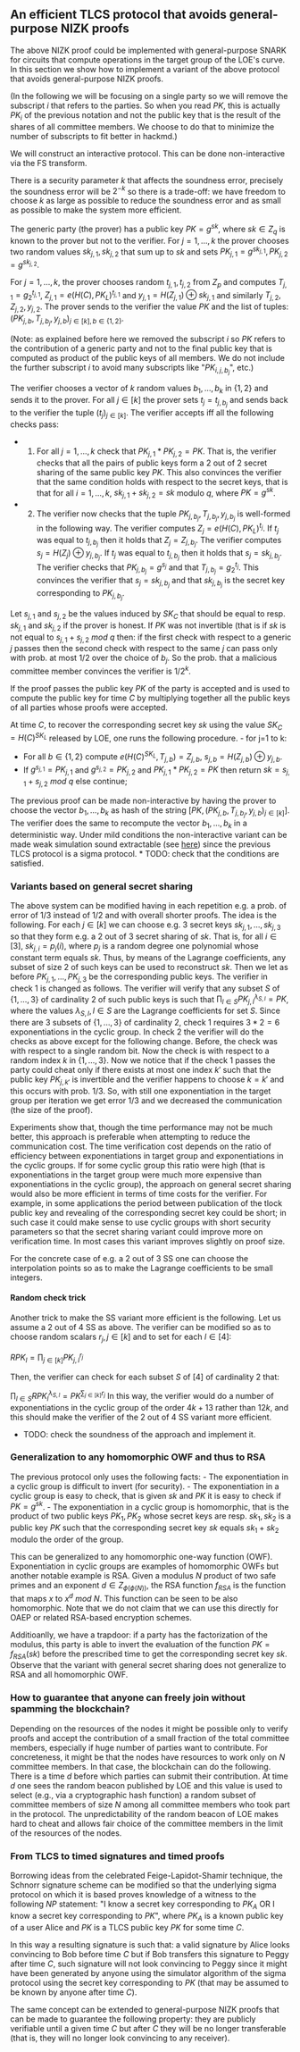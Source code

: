 
## An efficient TLCS protocol that avoids general-purpose NIZK proofs
The above NIZK proof could be implemented with general-purpose SNARK for circuits that compute operations in the target group of the LOE's curve. 
In this section we show how to implement a variant of the above protocol that avoids general-purpose NIZK proofs.

(In the following we will be focusing on a single party so we will remove the subscript $i$ that refers to the parties. So when you read $PK$, this is actually $PK_i$ of the previous notation and not the public key that is the result of the shares of all committee members. We choose to do that to minimize the number of subscripts to fit better in hackmd.)

We will construct an interactive protocol. This can be done non-interactive via the FS transform. 

There is a security parameter $k$ that affects the soundness error, precisely the soundness error will be $2^{-k}$ so there is a trade-off: we have freedom to choose $k$ as large as possible to reduce the soundness error and as small as possible to make the system more efficient.

The generic party (the prover) has a public key $PK=g^{sk}$, where $sk\in Z_q$ is known to the prover but not to the verifier.
For $j=1,\ldots,k$ the prover chooses two random values $sk_{j,1},sk_{j,2}$ that sum up to $sk$ and sets $PK_{j,1}=g^{sk_{j,1}},PK_{j,2}=g^{sk_{j,2}}$. 

For $j=1,\ldots, k$, the prover chooses random $t_{j,1},t_{j,2}$ from $Z_p$ and computes $T_{j,1}=g_2^{t_{j,1}}$, $Z_{j,1}=e(H(C),PK_L)^{t_{j,1}}$ and $y_{j,1}=H(Z_{j,1}) \oplus sk_{j,1}$ and similarly $T_{j,2},Z_{j,2},y_{j,2}$.
The prover sends to the verifier the value $PK$ and the list of tuples:
$(PK_{j,b},T_{j,b_j},y_{j,b})_{j\in[k],b\in\{1,2\}}$. 

(Note: as explained before here we removed the subscript $i$ so $PK$ refers to the contribution of a generic party and not to the final public key that is computed as product of the public keys of all members. We do not include the further subscript $i$ to avoid many subscripts like "$PK_{i,j,b_j}$", etc.)

The verifier chooses a vector of $k$ random values $b_1,\ldots,b_k$ in $\{1,2\}$ and sends it to the prover.
For all $j\in[k]$ the prover sets $t_j=t_{j,b_j}$ and sends back to the verifier the tuple $(t_j)_{j\in[k]}$. The verifier accepts iff all the following checks pass:

- 1. For all $j=1,\ldots,k$ check that $PK_{j,1}* PK_{j,2}=PK$.
That is, the verifier checks that all the pairs of public keys form a $2$ out of $2$ secret sharing of the same public key $PK$. This also convinces the verifier that the same condition holds with respect to the secret keys, that is that for all $i=1,\ldots,k$, $sk_{j,1}+sk_{j,2}=sk$ modulo $q$, where $PK=g^{sk}$.
- 2. The verifier now checks that the tuple $PK_{j,b_j},T_{j,b_j},y_{j,b_j}$ is well-formed in the following way. The verifier computes $Z_j=e(H(C),PK_L)^{t_j}$. If $t_j$ was equal to $t_{j,b_j}$ then it holds that $Z_j=Z_{j,b_j}$.  The verifier computes $s_j=H(Z_j) \oplus y_{j,b_j}.$ If $t_j$ was equal to $t_{j,b_j}$ then it holds that $s_j=sk_{j,b_j}$. The verifier checks that $PK_{j,b_j}=g^{s_j}$ and that $T_{j,b_j}=g_2^{t_j}$. This convinces the verifier that $s_j=sk_{j,b_j}$ and that $sk_{j,b_j}$ is the secret key corresponding to $PK_{j,b_j}$.

Let $s_{j,1}$ and $s_{j,2}$ be the values induced by $SK_C$ that should be equal to resp. $sk_{j,1}$ and $sk_{j,2}$ if the prover is honest. 
If $PK$ was not invertible (that is if $sk$ is not equal to $s_{j,1}+s_{j,2}\ mod\ q$ then: if the first check with respect to a generic $j$ passes then the second check with respect to the same $j$ can pass only with prob. at most $1/2$ over the choice of $b_j$.
So the prob. that a malicious committee member convinces the verifier is $1/2^k$.

If the proof passes the public key $PK$ of the party is accepted and is used to compute the public key for time $C$ by multiplying together all the public keys of all parties whose proofs were accepted.

At time $C$, to recover the corresponding secret key $sk$ using the value $SK_C=H(C)^{SK_L}$ released by LOE, one runs the following procedure.
    - for j=1 to k:
       
- For all $b\in\{1,2\}$ compute $e(H(C)^{SK_L},T_{j,b})=Z_{j,b}$, $s_{j,b}=H(Z_{j,b}) \oplus y_{j,b}$.
 - If $g^{s_{j,1}}=PK_{j,1}$ and $g^{s_{j,2}}=PK_{j,2}$ and $PK_{j,1} * PK_{j,2}=PK$ then return $sk=s_{j,1}+s_{j,2}\ mod\ q$ else continue; 


The previous proof can be made non-interactive by having the prover to choose the vector $b_1,...,b_k$ as hash of the string $[PK,(PK_{j,b},T_{j,b_j},y_{j,b})_{j\in[k]}]$.
The verifier does the same to recompute the vector $b_1,...,b_k$ in a deterministic way.
Under mild conditions  the non-interactive variant can be made weak simulation sound extractable (see [here](https://eprint.iacr.org/2012/704)) since the previous TLCS protocol is a sigma protocol.
    * TODO: check that the conditions are satisfied.
 
 ### Variants based on general secret sharing
 The above system can be modified having in each repetition e.g. a prob. of error of $1/3$ instead of $1/2$ and with overall shorter proofs.
 The idea is the following. 
 For each $j\in[k]$ we can choose e.g. $3$ secret keys $sk_{j,1},...,sk_{j,3}$ so that they form e.g. a $2$ out of $3$ secret sharing of $sk$. That is, for all $i\in[3]$, $sk_{j,i}=p_j(i)$, where $p_j$ is a random degree one polynomial whose constant term equals $sk$. Thus, by means of the Lagrange coefficients, any subset of size $2$ of such keys can be used to reconstruct $sk$.
 Then we let as before $PK_{j,1},...,PK_{j,3}$ be the corresponding public keys.
 The verifier in check 1 is changed as follows. The verifier will verify that any subset $S$ of $\{1,...,3\}$ of cardinality $2$ of such public keys is such that $\prod_{l\in S} PK_{j,l}^{\lambda_{S,l}}=PK$, where the values $\lambda_{S,l},l\in S$ are the Lagrange coefficients for set $S$. Since there are $3$ subsets of $\{1,...,3\}$ of cardinality $2$, check $1$ requires $3*2=6$ exponentiations in the cyclic group.
 In check $2$ the verifier will do the checks as above except for the following change.
 Before, the check was with respect to a single random bit. Now the check is with respect to a random index $k$ in $\{1,...,3\}$.
 Now we notice that if the check $1$ passes the party could cheat only if there exists at most one index $k'$ such that the public key  $PK_{j,k'}$ is invertible and the verifier happens to choose $k=k'$ and this occurs with prob. $1/3$.
  So, with still one exponentiation in the target group per iteration we get error $1/3$ and we decreased the communication (the size of the proof).
  
Experiments show that, though the time performance may not be much better, this approach is preferable when attempting to reduce the communication cost. The time verification cost depends on the ratio of efficiency between exponentiations in target group and exponentiations in the cyclic groups.
If for some cyclic group this ratio were high (that is exponentiations in the target group were much more expensive than exponentiations in the cyclic group), the approach on general secret sharing would also be more efficient in terms of time costs for the verifier. For example, in some applications the period between publication of the tlock public key and revealing of the corresponding secret key could be short; in such case it could make sense to use cyclic groups with short security parameters so that the secret sharing variant could improve more on verification time. In most cases this variant improves slightly on proof size.

For the concrete case of e.g. a 2 out of 3 SS one can choose the interpolation points so as to make the Lagrange coefficients to be small integers. 
#### Random check trick
Another trick to make the SS variant more efficient is the following. Let us assume a 2 out of 4 SS as above. The verifier can be modified so as to choose random scalars $r_j,j\in[k]$ and to set for each $l\in [4]$:

$RPK_{l}=\prod_{j\in[k]}PK_{j,l}^{r_j}$

Then, the verifier can check for each subset $S$ of $[4]$ of cardinality $2$  that:

$\prod_{l\in S} RPK_{l}^{\lambda_{S,l}}=PK^{\sum_{j\in[k]} r_j}$ 
In this way, the verifier would do a number of exponentiations in the cyclic group of the order $4k+13$ rather than $12k$, and this should make the verifier of the 2 out of 4 SS variant more efficient.
* TODO: check the soundness of the approach and implement it.


    
### Generalization to any homomorphic OWF and thus to RSA
The previous protocol only uses the following facts:
        - The exponentiation in a cyclic group is difficult to invert (for security).
        - The exponentiation in a cyclic group is easy to check, that is given $sk$ and $PK$ it is easy to check if $PK=g^{sk}$.
        - The exponentiation in a cyclic group is homomorphic, that is the product of two public keys $PK_1,PK_2$ whose secret keys are resp. $sk_1,sk_2$ is a public key $PK$ such that the corresponding secret key $sk$ equals $sk_1+sk_2$ modulo the order of the group. 
    
This can be generalized to any homomorphic one-way function (OWF). Exponentiation in cyclic groups are examples of homomorphic OWFs but another notable example is RSA.
Given a modulus $N$ product of two safe primes and an exponent $d\in Z_{\phi(\phi(N))}$, the RSA function $f_{RSA}$ is the function that maps $x$ to $x^d\ mod\ N$. This function can be seen to be also homomorphic.
Note that we do not claim that we can use this directly for OAEP or related RSA-based encryption schemes.

Additioanlly, we have a trapdoor: if a party has the factorization of the modulus, this party is able to invert the evaluation of the function $PK=f_{RSA}(sk)$ before the prescribed time to get the corresponding secret key $sk$. 
Observe that the variant with general secret sharing does not generalize to RSA and all homomorphic OWF. 


### How to guarantee that anyone can freely join without spamming the blockchain?
Depending on the resources of the nodes it might be possible only to verify proofs and accept the contribution of a small fraction of the total committee members, especially if huge number of parties want to contribute. For concreteness, it might be that the nodes have resources to work only on $N$ committee members.
In that case, the blockchain can do the following. There is a time $d$ before which parties can submit their contribution. At time $d$ one sees the random beacon published by LOE and this value is used to select (e.g., via a cryptographic hash function) a random subset of committee members of size $N$ among all committee members who took part in the protocol. The unpredictability of the random beacon of LOE makes hard to cheat and allows fair choice of the committee members in the limit of the resources of the nodes.

### From TLCS to timed signatures and timed proofs
Borrowing ideas from the celebrated Feige-Lapidot-Shamir technique, the Schnorr signature scheme can be modified so that the underlying sigma protocol on which it is based proves knowledge of a witness to the following $NP$ statement: "I know a secret key corresponding to $PK_{A}$ OR I know a secret key corresponding to $PK$", where $PK_A$ is a known public key of a user Alice and $PK$ is a TLCS public key $PK$ for some time $C$.

In this way a resulting signature is such that: a valid signature by Alice looks convincing to Bob before time $C$ but if Bob transfers this signature to Peggy after time $C$, such signature will not look convincing to Peggy since it might have been generated by anyone using the simulator algorithm of the sigma protocol using the secret key corresponding to $PK$ (that may be assumed to be known by anyone after time $C$).

The same concept can be extended to general-purpose NIZK proofs that can be made to guarantee the following property: they are publicly verifiable until a given time $C$ but after $C$ they will be no longer transferable (that is, they will no longer look convincing to any receiver).

